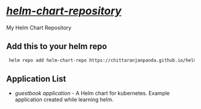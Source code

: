 # *[helm-chart-repository](https://chittaranjanpanda.github.io/helm-chart-repo)*
My Helm Chart Repository

## Add this to your helm repo

```bash
 helm repo add helm-chart-repo https://chittaranjanpanda.github.io/helm-chart-repo/stable
```

## Application List


- *guestbook application* - A Helm chart for kubernetes. Example application created while learning helm.

